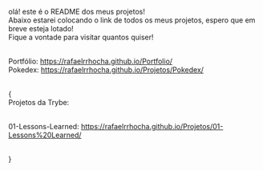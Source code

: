 olá! este é o README dos meus projetos! <br>
Abaixo estarei colocando o link de todos os meus projetos, espero que em breve esteja lotado! <br>
Fique a vontade para visitar quantos quiser! <br> <br>

Portfólio: https://rafaelrrhocha.github.io/Portfolio/ <br>
Pokedex: https://rafaelrrhocha.github.io/Projetos/Pokedex/ <br> <br>

{ <br>
Projetos da Trybe: <br> <br>

01-Lessons-Learned: https://rafaelrrhocha.github.io/Projetos/01-Lessons%20Learned/ <br> <br>

}
